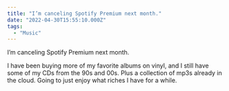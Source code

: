 ```yaml
---
title: "I’m canceling Spotify Premium next month."
date: "2022-04-30T15:55:10.000Z"
tags: 
  - "Music"
---
```


I’m canceling Spotify Premium next month.

I have been buying more of my favorite albums on vinyl, and I still have some of my CDs from the 90s and 00s. Plus a collection of mp3s already in the cloud. Going to just enjoy what riches I have for a while.
